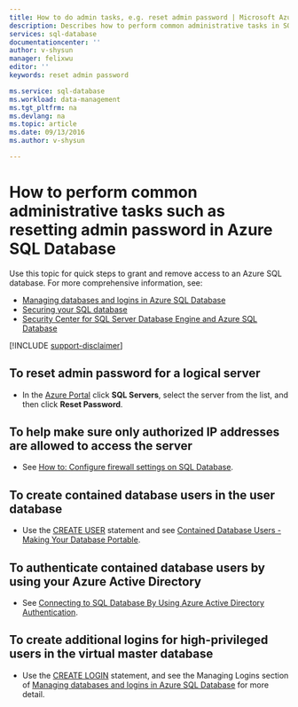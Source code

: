 ```yaml
---
title: How to do admin tasks, e.g. reset admin password | Microsoft Azure
description: Describes how to perform common administrative tasks in SQL Database. For example, resetting admin password, granting and removing access.
services: sql-database
documentationcenter: ''
author: v-shysun
manager: felixwu
editor: ''
keywords: reset admin password

ms.service: sql-database
ms.workload: data-management
ms.tgt_pltfrm: na
ms.devlang: na
ms.topic: article
ms.date: 09/13/2016
ms.author: v-shysun

---
```

# How to perform common administrative tasks such as resetting admin password in Azure SQL Database
Use this topic for quick steps to grant and remove access to an Azure SQL database. For more comprehensive information, see:

* [Managing databases and logins in Azure SQL Database](sql-database-manage-logins.md)
* [Securing your SQL database](sql-database-security.md)
* [Security Center for SQL Server Database Engine and Azure SQL Database](https://msdn.microsoft.com/library/bb510589)

[!INCLUDE [support-disclaimer](../../includes/support-disclaimer.md)]

## To reset admin password for a logical server
* In the [Azure Portal](https://portal.azure.com) click **SQL Servers**, select the server from the list, and then click **Reset Password**.

## To help make sure only authorized IP addresses are allowed to access the server
* See [How to: Configure firewall settings on SQL Database](sql-database-configure-firewall-settings.md).

## To create contained database users in the user database
* Use the [CREATE USER](https://msdn.microsoft.com/library/ms173463.aspx) statement and see [Contained Database Users - Making Your Database Portable](https://msdn.microsoft.com/library/ff929188.aspx).

## To authenticate contained database users by using your Azure Active Directory
* See [Connecting to SQL Database By Using Azure Active Directory Authentication](sql-database-aad-authentication.md).

## To create additional logins for high-privileged users in the virtual master database
* Use the [CREATE LOGIN](https://msdn.microsoft.com/library/ms189751.aspx) statement, and see the Managing Logins section of [Managing databases and logins in Azure SQL Database](sql-database-manage-logins.md) for more detail.


